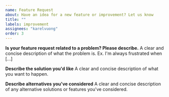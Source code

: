 ```yaml
---
name: Feature Request
about: Have an idea for a new feature or improvement? Let us know
title: ""
labels: improvement
assignees: "karelvuong"
order: 3
---
```


**Is your feature request related to a problem? Please describe.** A clear and concise description of what the problem
is. Ex. I'm always frustrated when [...]

**Describe the solution you'd like** A clear and concise description of what you want to happen.

**Describe alternatives you've considered** A clear and concise description of any alternative solutions or features
you've considered.
